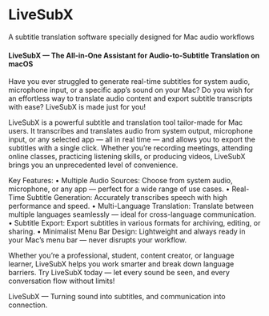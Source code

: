 # LiveSubX
A subtitle translation software specially designed for Mac audio workflows


#### LiveSubX — The All-in-One Assistant for Audio-to-Subtitle Translation on macOS

Have you ever struggled to generate real-time subtitles for system audio, microphone input, or a specific app’s sound on your Mac?
Do you wish for an effortless way to translate audio content and export subtitle transcripts with ease?
LiveSubX is made just for you!

LiveSubX is a powerful subtitle and translation tool tailor-made for Mac users. It transcribes and translates audio from system output, microphone input, or any selected app — all in real time — and allows you to export the subtitles with a single click. Whether you’re recording meetings, attending online classes, practicing listening skills, or producing videos, LiveSubX brings you an unprecedented level of convenience.

Key Features:
	•	Multiple Audio Sources: Choose from system audio, microphone, or any app — perfect for a wide range of use cases.
	•	Real-Time Subtitle Generation: Accurately transcribes speech with high performance and speed.
	•	Multi-Language Translation: Translate between multiple languages seamlessly — ideal for cross-language communication.
	•	Subtitle Export: Export subtitles in various formats for archiving, editing, or sharing.
	•	Minimalist Menu Bar Design: Lightweight and always ready in your Mac’s menu bar — never disrupts your workflow.

Whether you’re a professional, student, content creator, or language learner, LiveSubX helps you work smarter and break down language barriers.
Try LiveSubX today — let every sound be seen, and every conversation flow without limits!

LiveSubX — Turning sound into subtitles, and communication into connection.

